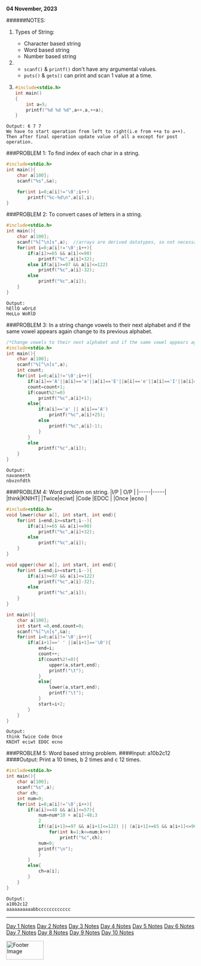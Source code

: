 **04 November, 2023** 

######NOTES:

1. Types of String:
    + Character based string
    + Word based string
    + Number based string
2. + `scanf()` & `printf()` don't have any argumental values.
   + `puts()` & `gets()` can print and scan 1 value at a time.

3.
    ```c
    #include<stdio.h>
    int main()
    {
        int a=5;
        printf("%d %d %d",a++,a,++a);
    }
    ```

```
Output: 6 7 7
We have to start operation from left to right(i.e from ++a to a++).
Then after final operation update value of all a except for post operation.
```


###PROBLEM 1: To find index of each char in a string.
```c
#include<stdio.h>
int main(){
    char a[100];
    scanf("%s",&a);

    for(int i=0;a[i]!='\0';i++)
        printf("%c-%d\n",a[i],i);
}
```

###PROBLEM 2: To convert cases of letters in a string.
```c
#include<stdio.h>
int main(){
    char a[100];
    scanf("%[^\n]s",a);  //arrays are derived datatypes, so not necessary to &a always
    for(int i=0;a[i]!='\0';i++){
        if(a[i]>=65 && a[i]<=90)
            printf("%c",a[i]+32);
        else if(a[i]>=97 && a[i]<=122)
            printf("%c",a[i]-32);
        else
            printf("%c",a[i]);
    }
}
```
```
Output:
hEllO wOrLd
HeLLo WoRlD
```

###PROBLEM 3: In a string change vowels to their next alphabet and if the same vowel appears again change to its previous alphabet.
```c
/*Change vowels to their next alphabet and if the same vowel appears again change to its previous alphabet*/
#include<stdio.h>
int main(){
    char a[100];
    scanf("%[^\n]s",a);
    int count;
    for(int i=0;a[i]!='\0';i++){
        if(a[i]=='A'||a[i]=='a'||a[i]=='E'||a[i]=='e'||a[i]=='I'||a[i]=='i'||a[i]=='O'||a[i]=='o'||a[i]=='U'||a[i]=='u'){
        count=count+1;
        if(count%2!=0)
            printf("%c",a[i]+1);
        else{
            if(a[i]=='a' || a[i]=='A')
                printf("%c",a[i]+25);
            else
                printf("%c",a[i]-1);
            }        
        }
        else
            printf("%c",a[i]);
    }
}
```
```
Output:
navaneeth
nbvznfdth
```

###PROBLEM 4: Word problem on string.
|I/P  | O/P |
|-----|-----|
|think|KNIHT|
|Twice|eciwt|
|Code |EDOC |
|Once |ecno |

```c
#include<stdio.h>
void lower(char a[], int start, int end){
    for(int i=end;i>=start;i--){
        if(a[i]>=65 && a[i]<=90)
            printf("%c",a[i]+32);
        else
            printf("%c",a[i]);
    }
}

void upper(char a[], int start, int end){
    for(int i=end;i>=start;i--){
        if(a[i]>=97 && a[i]<=122)
            printf("%c",a[i]-32);
        else
            printf("%c",a[i]);
    }
}

int main(){
    char a[100];
    int start =0,end,count=0;
    scanf("%[^\n]s",&a);
    for(int i=0;a[i]!='\0';i++){
        if(a[i+1]==' ' ||a[i+1]=='\0'){
            end=i;
            count++;
            if(count%2!=0){
                upper(a,start,end);
                printf("\t");
            }
            else{
                lower(a,start,end);
                printf("\t");
            }
            start=i+2;
        }
    }
}
```
```
Output:
think Twice Code Once
KNIHT eciwt EDOC ecno
```

###PROBLEM 5: Word based string problem.
####Input: a10b2c12
####Output: Print a 10 times, b 2 times and c 12 times.
```c
#include<stdio.h>
int main(){
    char a[100];
    scanf("%s",a);
    char ch;
    int num=0;
    for(int i=0;a[i]!='\0';i++){
        if(a[i]>=48 && a[i]<=57){
            num=num*10 + a[i]-48;3
            2
            if((a[i+1]>=97 && a[i+1]<=122) || (a[i+1]>=65 && a[i+1]<=90) ||a[i+1]=='\0'){
                for(int k=1;k<=num;k++)
                    printf("%c",ch);
            num=0;
            printf("\n");
            }
        }
        else{
            ch=a[i];
        }
    }
}
```
```
Output:
a10b2c12
aaaaaaaaaabbcccccccccccc
```

---
[Day 1 Notes]()
[Day 2 Notes]()
[Day 3 Notes]()
[Day 4 Notes]()
[Day 5 Notes]()
[Day 6 Notes]()
[Day 7 Notes]()
[Day 8 Notes]()
[Day 9 Notes]()
[Day 10 Notes]()

<img src="" alt="Footer Image" width="100" height="50">